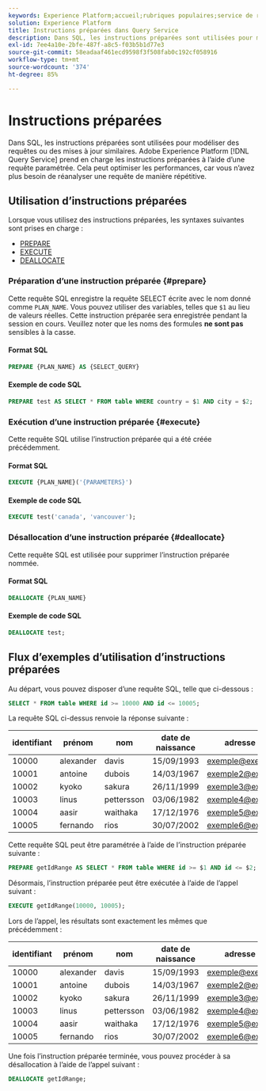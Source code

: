 ```yaml
---
keywords: Experience Platform;accueil;rubriques populaires;service de requête;Query Service;instructions préparées;préparées;sql;
solution: Experience Platform
title: Instructions préparées dans Query Service
description: Dans SQL, les instructions préparées sont utilisées pour modéliser des requêtes ou des mises à jour similaires. Adobe Experience Platform Query Service prend en charge les instructions préparées à l’aide d’une requête paramétrée.
exl-id: 7ee4a10e-2bfe-487f-a8c5-f03b5b1d77e3
source-git-commit: 58eadaaf461ecd9598f3f508fab0c192cf058916
workflow-type: tm+mt
source-wordcount: '374'
ht-degree: 85%

---
```


# Instructions préparées

Dans SQL, les instructions préparées sont utilisées pour modéliser des requêtes ou des mises à jour similaires. Adobe Experience Platform [!DNL Query Service] prend en charge les instructions préparées à l’aide d’une requête paramétrée. Cela peut optimiser les performances, car vous n’avez plus besoin de réanalyser une requête de manière répétitive.

## Utilisation d’instructions préparées

Lorsque vous utilisez des instructions préparées, les syntaxes suivantes sont prises en charge :

- [PREPARE](#prepare)
- [EXECUTE](#execute)
- [DEALLOCATE](#deallocate)

### Préparation d’une instruction préparée {#prepare}

Cette requête SQL enregistre la requête SELECT écrite avec le nom donné comme `PLAN_NAME`. Vous pouvez utiliser des variables, telles que `$1` au lieu de valeurs réelles. Cette instruction préparée sera enregistrée pendant la session en cours. Veuillez noter que les noms des formules **ne sont pas** sensibles à la casse.

#### Format SQL

```sql
PREPARE {PLAN_NAME} AS {SELECT_QUERY}
```

#### Exemple de code SQL

```sql
PREPARE test AS SELECT * FROM table WHERE country = $1 AND city = $2;
```

### Exécution d’une instruction préparée {#execute}

Cette requête SQL utilise l’instruction préparée qui a été créée précédemment.

#### Format SQL

```sql
EXECUTE {PLAN_NAME}('{PARAMETERS}')
```

#### Exemple de code SQL

```sql
EXECUTE test('canada', 'vancouver');
```

### Désallocation d’une instruction préparée {#deallocate}

Cette requête SQL est utilisée pour supprimer l’instruction préparée nommée.

#### Format SQL

```sql
DEALLOCATE {PLAN_NAME}
```

#### Exemple de code SQL

```sql
DEALLOCATE test;
```

## Flux d’exemples d’utilisation d’instructions préparées

Au départ, vous pouvez disposer d’une requête SQL, telle que ci-dessous :

```sql
SELECT * FROM table WHERE id >= 10000 AND id <= 10005;
```

La requête SQL ci-dessus renvoie la réponse suivante :

| identifiant | prénom | nom | date de naissance | adresse e-mail | ville | pays |
|--- | --------- | -------- | --------- | ----- | ------- | ---- |
| 10000 | alexander | davis | 15/09/1993 | exemple@exemple.com | Vancouver | Canada |
| 10001 | antoine | dubois | 14/03/1967 | exemple2@exemple.com | Paris | France |
| 10002 | kyoko | sakura | 26/11/1999 | exemple3@exemple.com | Tokyo | Japon |
| 10003 | linus | pettersson | 03/06/1982 | exemple4@exemple.com | Stockholm | Suède |
| 10004 | aasir | waithaka | 17/12/1976 | exemple5@exemple.com | Nairobi | Kenya |
| 10005 | fernando | rios | 30/07/2002 | exemple6@exemple.com | Santiago | Chili |

Cette requête SQL peut être paramétrée à l’aide de l’instruction préparée suivante :

```sql
PREPARE getIdRange AS SELECT * FROM table WHERE id >= $1 AND id <= $2; 
```

Désormais, l’instruction préparée peut être exécutée à l’aide de l’appel suivant :

```sql
EXECUTE getIdRange(10000, 10005);
```

Lors de l’appel, les résultats sont exactement les mêmes que précédemment :

| identifiant | prénom | nom | date de naissance | adresse e-mail | ville | pays |
|--- | --------- | -------- | --------- | ----- | ------- | ---- |
| 10000 | alexander | davis | 15/09/1993 | exemple@exemple.com | Vancouver | Canada |
| 10001 | antoine | dubois | 14/03/1967 | exemple2@exemple.com | Paris | France |
| 10002 | kyoko | sakura | 26/11/1999 | exemple3@exemple.com | Tokyo | Japon |
| 10003 | linus | pettersson | 03/06/1982 | exemple4@exemple.com | Stockholm | Suède |
| 10004 | aasir | waithaka | 17/12/1976 | exemple5@exemple.com | Nairobi | Kenya |
| 10005 | fernando | rios | 30/07/2002 | exemple6@exemple.com | Santiago | Chili |

Une fois l’instruction préparée terminée, vous pouvez procéder à sa désallocation à l’aide de l’appel suivant :

```sql
DEALLOCATE getIdRange;
```

